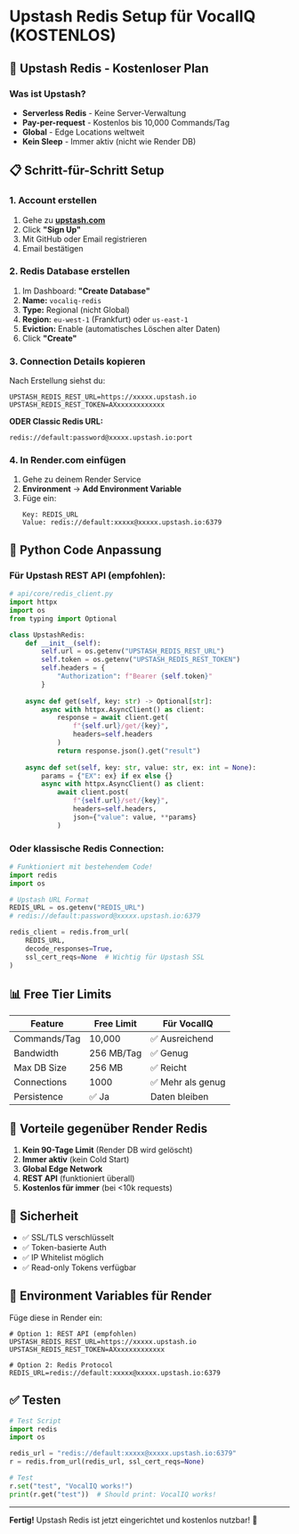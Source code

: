 # Upstash Redis Setup für VocalIQ (KOSTENLOS)

## 🔴 Upstash Redis - Kostenloser Plan

### Was ist Upstash?
- **Serverless Redis** - Keine Server-Verwaltung
- **Pay-per-request** - Kostenlos bis 10,000 Commands/Tag
- **Global** - Edge Locations weltweit
- **Kein Sleep** - Immer aktiv (nicht wie Render DB)

## 📋 Schritt-für-Schritt Setup

### 1. Account erstellen
1. Gehe zu **[upstash.com](https://upstash.com)**
2. Click **"Sign Up"**
3. Mit GitHub oder Email registrieren
4. Email bestätigen

### 2. Redis Database erstellen
1. Im Dashboard: **"Create Database"**
2. **Name:** `vocaliq-redis`
3. **Type:** Regional (nicht Global)
4. **Region:** `eu-west-1` (Frankfurt) oder `us-east-1`
5. **Eviction:** Enable (automatisches Löschen alter Daten)
6. Click **"Create"**

### 3. Connection Details kopieren

Nach Erstellung siehst du:
```
UPSTASH_REDIS_REST_URL=https://xxxxx.upstash.io
UPSTASH_REDIS_REST_TOKEN=AXxxxxxxxxxxxx
```

**ODER Classic Redis URL:**
```
redis://default:password@xxxxx.upstash.io:port
```

### 4. In Render.com einfügen

1. Gehe zu deinem Render Service
2. **Environment** → **Add Environment Variable**
3. Füge ein:
   ```
   Key: REDIS_URL
   Value: redis://default:xxxxx@xxxxx.upstash.io:6379
   ```

## 🔧 Python Code Anpassung

### Für Upstash REST API (empfohlen):
```python
# api/core/redis_client.py
import httpx
import os
from typing import Optional

class UpstashRedis:
    def __init__(self):
        self.url = os.getenv("UPSTASH_REDIS_REST_URL")
        self.token = os.getenv("UPSTASH_REDIS_REST_TOKEN")
        self.headers = {
            "Authorization": f"Bearer {self.token}"
        }
    
    async def get(self, key: str) -> Optional[str]:
        async with httpx.AsyncClient() as client:
            response = await client.get(
                f"{self.url}/get/{key}",
                headers=self.headers
            )
            return response.json().get("result")
    
    async def set(self, key: str, value: str, ex: int = None):
        params = {"EX": ex} if ex else {}
        async with httpx.AsyncClient() as client:
            await client.post(
                f"{self.url}/set/{key}",
                headers=self.headers,
                json={"value": value, **params}
            )
```

### Oder klassische Redis Connection:
```python
# Funktioniert mit bestehendem Code!
import redis
import os

# Upstash URL Format
REDIS_URL = os.getenv("REDIS_URL")
# redis://default:password@xxxxx.upstash.io:6379

redis_client = redis.from_url(
    REDIS_URL,
    decode_responses=True,
    ssl_cert_reqs=None  # Wichtig für Upstash SSL
)
```

## 📊 Free Tier Limits

| Feature | Free Limit | Für VocalIQ |
|---------|------------|-------------|
| Commands/Tag | 10,000 | ✅ Ausreichend |
| Bandwidth | 256 MB/Tag | ✅ Genug |
| Max DB Size | 256 MB | ✅ Reicht |
| Connections | 1000 | ✅ Mehr als genug |
| Persistence | ✅ Ja | Daten bleiben |

## 🚀 Vorteile gegenüber Render Redis

1. **Kein 90-Tage Limit** (Render DB wird gelöscht)
2. **Immer aktiv** (kein Cold Start)
3. **Global Edge Network**
4. **REST API** (funktioniert überall)
5. **Kostenlos für immer** (bei <10k requests)

## 🔐 Sicherheit

- ✅ SSL/TLS verschlüsselt
- ✅ Token-basierte Auth
- ✅ IP Whitelist möglich
- ✅ Read-only Tokens verfügbar

## 📝 Environment Variables für Render

Füge diese in Render ein:
```env
# Option 1: REST API (empfohlen)
UPSTASH_REDIS_REST_URL=https://xxxxx.upstash.io
UPSTASH_REDIS_REST_TOKEN=AXxxxxxxxxxxxx

# Option 2: Redis Protocol
REDIS_URL=redis://default:xxxxx@xxxxx.upstash.io:6379
```

## ✅ Testen

```python
# Test Script
import redis
import os

redis_url = "redis://default:xxxxx@xxxxx.upstash.io:6379"
r = redis.from_url(redis_url, ssl_cert_reqs=None)

# Test
r.set("test", "VocalIQ works!")
print(r.get("test"))  # Should print: VocalIQ works!
```

---

**Fertig!** Upstash Redis ist jetzt eingerichtet und kostenlos nutzbar! 🎉